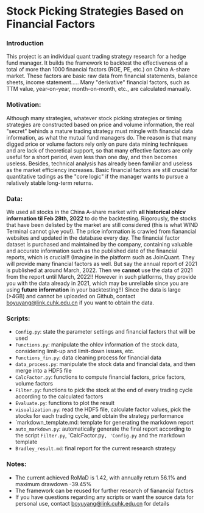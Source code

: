 # Stock Picking Strategies Based on Financial Factors

### Introduction
This project is an individual quant trading strategy research for a hedge fund manager. It builds the framework to backtest the effectiveness of a total of more than 1000 financial factors (ROE, PE, etc.) on China A-share market. These factors are basic raw data from financial statements, balance sheets, income statement..... Many "derivative" financial factors, such as TTM value, year-on-year, month-on-month, etc., are calculated manually.

### Motivation:
Although many strategies, whatever stock picking strategies or timing strategies are constructed based on price and volume information, the real "secret" behinds a mature trading strategy must mingle with financial data information, as what the mutual fund managers do. The reason is that many digged price or volume factors rely only on pure data mining techniques and are lack of theoretical support, so that many effective factors are only useful for a short period, even less than one day, and then becomes useless. Besides, technical analysis has already been familiar and useless as the market efficiency increases. Basic financial factors are still crucial for quantitative tadings as the "core logic" if the manager wants to pursue a relatively stable long-term returns.

### Data:
We used all stocks in the China A-share market with **all historical ohlcv information til Feb 28th, 2022** to do the backtesting. Rigorously, the stocks that have been delisted by the market are still considered (this is what WIND Terminal cannot give you!). The price information is crawled from fianancial websites and updated in the database every day. The financial factor dataset is purchased and maintained by the company, containing valuable and accurate information such as the published date of the financial reports, which is crucial!! (Imagine in the platform such as JoinQuant. They will provide many financial factors as well. But say the annual report of 2021 is published at around March, 2022. Then we **cannot** use the data of 2021 from the report until March, 2022!! However in such platforms, they provide you with the data already in 2021, which may be unreliable since you are using **future information** in your backtesting!!)
Since the data is large (>4GB) and cannot be uploaded on Github, contact boyuyang@link.cuhk.edu.cn if you want to obtain the data.

### Scripts:
- `Config.py`: state the parameter settings and financial factors that will be used
- `Functions.py`: manipulate the ohlcv information of the stock data, considering limit-up and limit-down issues, etc.
- `Functions_fin.py`: data cleaning process for financial data
- `data_process.py`: manipulate the stock data and financial data, and then merge into a HDF5 file
- `CalcFactor.py`: functions to compute financial factors, price factors, volume factors
- `Filter.py`: functions to pick the stock at the end of every trading cycle according to the calculated factors 
- `Evaluate.py`: functions to plot the result
- `visualization.py`: read the HDF5 file, calculate factor values, pick the stocks for each trading cycle, and obtain the strategy performance
- `markdown_template.md: template for generating the markdown report
- `auto_markdown.py`: automatically generate the final report according to the script `Filter.py`, 'CalcFactor.py`, 'Config.py` and the markdown template
- `Bradley_result.md`: final report for the current research strategy


### Notes:
- The current achieved RoMaD is 1.42, with annually return 56.1\% and maximum drawdown -39.45\%
- The framework can be reused for further research of fianancial factors
- If you have questions regarding any scripts or want the source data for personal use, contact boyuyang@link.cuhk.edu.cn for details

